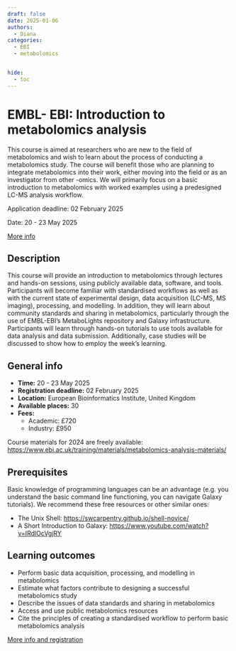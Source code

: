 ```yaml
---
draft: false
date: 2025-01-06
authors:
  - Diana
categories:
  - EBI
  - metabolomics


hide:
  - toc
---
```


# EMBL- EBI: Introduction to metabolomics analysis

This course is aimed at researchers who are new to the field of metabolomics and wish to learn about the process of conducting a metabolomics study. The course will benefit those who are planning to integrate metabolomics into their work, either moving into the field or as an investigator from other -omics. We will primarily focus on a basic introduction to metabolomics with worked examples using a predesigned LC-MS analysis workflow.

Application deadline: 02 February 2025

Date: 20 - 23 May 2025

[More info](https://www.ebi.ac.uk/training/events/introduction-to-metabolomics-analysis-2025/?utm_source=ELIXIR&utm_medium=newsletter&utm_campaign=BOL25)

<!-- more -->

## Description

This course will provide an introduction to metabolomics through lectures and hands-on sessions, using publicly available data, software, and tools. Participants will become familiar with standardised workflows as well as with the current state of experimental design, data acquisition (LC-MS, MS imaging), processing, and modelling. In addition, they will learn about community standards and sharing in metabolomics, particularly through the use of EMBL-EBI’s MetaboLights repository and Galaxy infrastructure. Participants will learn through hands-on tutorials to use tools available for data analysis and data submission. Additionally, case studies will be discussed to show how to employ the week’s learning.

## General info

* __Time:__ 20 - 23 May 2025
* __Registration deadline:__ 02 February 2025
* __Location:__  European Bioinformatics Institute, United Kingdom
* __Available places:__ 30
* __Fees:__
    * Academic: £720
    * Industry: £950 

Course materials for 2024 are freely available: https://www.ebi.ac.uk/training/materials/metabolomics-analysis-materials/

## Prerequisites

Basic knowledge of programming languages can be an advantage (e.g. you understand the basic command line functioning, you can navigate Galaxy tutorials). We recommend these free resources or other similar ones:

* The Unix Shell: https://swcarpentry.github.io/shell-novice/
* A Short Introduction to Galaxy: https://www.youtube.com/watch?v=IRdlOcVgjRY 

## Learning outcomes

* Perform basic data acquisition, processing, and modelling in metabolomics 
* Estimate what factors contribute to designing a successful metabolomics study
* Describe the issues of data standards and sharing in metabolomics
* Access and use public metabolomics resources 
* Cite the principles of creating a standardised workflow to perform basic metabolomics analysis


[More info and registration](https://www.ebi.ac.uk/training/events/introduction-to-metabolomics-analysis-2025/?utm_source=ELIXIR&utm_medium=newsletter&utm_campaign=BOL25)